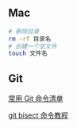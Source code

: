 ## Mac

```bash
# 删除目录
rm -rf 目录名
# 创建一个空文件
touch 文件名
```

## Git

[常用 Git 命令清单](http://www.ruanyifeng.com/blog/2015/12/git-cheat-sheet.html)

[git bisect 命令教程](http://www.ruanyifeng.com/blog/2018/12/git-bisect.html)

